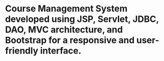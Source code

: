 # Course Management System developed using JSP, Servlet, JDBC, DAO, MVC architecture, and Bootstrap for a responsive and user-friendly interface. 
